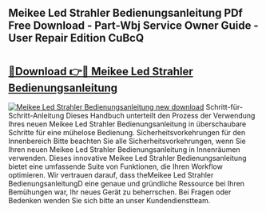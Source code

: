 ## Meikee Led Strahler Bedienungsanleitung PDf Free Download - Part-Wbj Service Owner Guide - User Repair Edition CuBcQ

# <h2><a href="http://df001m4.blite.top/?on=Meikee+Led+Strahler+Bedienungsanleitung">🔗Download 👉🔴 Meikee Led Strahler Bedienungsanleitung</a></h2>

[![Meikee Led Strahler Bedienungsanleitung new download](https://i.imgur.com/lujVjoI.png)](http://df001m4.blite.top/?on=Meikee+Led+Strahler+Bedienungsanleitung)
Schritt-für-Schritt-Anleitung Dieses Handbuch unterteilt den Prozess der Verwendung Ihres neuen Meikee Led Strahler Bedienungsanleitung in überschaubare Schritte für eine mühelose Bedienung. Sicherheitsvorkehrungen für den Innenbereich Bitte beachten Sie alle Sicherheitsvorkehrungen, wenn Sie Ihren neuen Meikee Led Strahler Bedienungsanleitung in Innenräumen verwenden. Dieses innovative Meikee Led Strahler Bedienungsanleitung bietet eine umfassende Suite von Funktionen, die Ihren Workflow optimieren. Wir vertrauen darauf, dass theMeikee Led Strahler BedienungsanleitungD eine genaue und gründliche Ressource bei Ihren Bemühungen war, Ihr neues Gerät zu beherrschen. Bei Fragen oder Bedenken wenden Sie sich bitte an unser Kundendienstteam.
